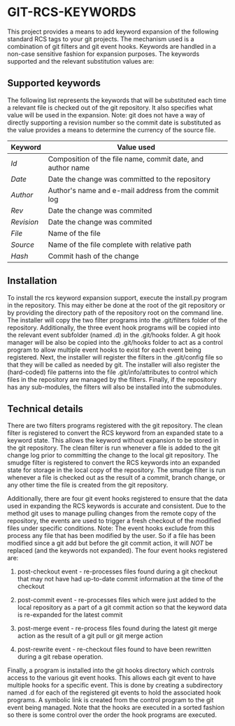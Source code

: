 # GIT-RCS-KEYWORDS
This project provides a means to add keyword expansion of the following
standard RCS tags to your git projects.  The mechanism used is a combination
of git filters and git event hooks. Keywords are handled in a non-case
sensitive fashion for expansion purposes.  The keywords supported and the
relevant substitution values are:

## Supported keywords
The following list represents the keywords that will be substituted each time
a relevant file is checked out of the git repository.  It also specifies
what value will be used in the expansion.  Note: git does not have a way of
directly supporting a revision number so the commit date is substituted as
the value provides a means to determine the currency of the source file.   

| Keyword    | Value used |
|------------|-----------------------------------------------------------|
| $Id$       | Composition of the file name, commit date, and author name |
| $Date$     | Date the change was committed to the repository |
| $Author$   | Author's name and e-mail address from the commit log |
| $Rev$      | Date the change was commited |
| $Revision$ | Date the change was commited |
| $File$     | Name of the file |
| $Source$   | Name of the file complete with relative path |
| $Hash$     | Commit hash of the change |

## Installation
To install the rcs keyword expansion support, execute the install.py program in the
repository.  This may either be done at the root of the git repository or by
providing the directory path of the repository root on the command line.  The installer
will copy the two filter programs into the .git/filters folder of the repository.
Additionally, the three event hook programs will be copied into the relevant event
subfolder (named <event>.d) in the .git/hooks folder.  A git hook manager will be also
be copied into the .git/hooks folder to act as a control program to allow multiple
event hooks to exist for each event being registered.  Next, the installer will
register the filters in the .git/config file so that they will be called as needed by git.
The installer will also register the (hard-coded) file patterns into the file
.git/info/attributes to control which files in the repository are managed by the
filters.  Finally, if the repository has any sub-modules, the filters will also be
installed into the submodules.

## Technical details
There are two filters programs registered with the git repository.  The clean filter
is registered to convert the RCS keyword from an expanded state to a keyword state.
This allows the keyword without expansion to be stored in the git repository.  The
clean filter is run whenever a file is added to the git change log prior to
committing the change to the local git repository. The smudge filter is registered
to convert the RCS keywords into an expanded state for storage in the local copy
of the repository.  The smudge filter is run whenever a file is checked out
as the result of a commit, branch change, or any other time the file is created
from the git repository.

Additionally, there are four git event hooks registered to ensure that the data used
in expanding the RCS keywords is accurate and consistent.  Due to the method git uses
to manage pulling changes from the remote copy of the repository, the events are used
to trigger a fresh checkout of the modified files under specific conditions. Note: The
event hooks exclude from this process any file that has been modified by the user.
So if a file has been modified since a git add but before the git commit action, it will
*NOT* be replaced (and the keywords not expanded). The four event hooks registered are:  

1. post-checkout event - re-processes files found during a git checkout that may not
have had up-to-date commit information at the time of the checkout

2. post-commit event - re-processes files which were just added to the local repository
as a part of a git commit action so that the keyword data is re-expanded for the latest
commit

3. post-merge event - re-process files found during the latest git merge action as the
result of a git pull or git merge action

4. post-rewrite event - re-checkout files found to have been rewritten during a git
rebase operation.

Finally, a program is installed into the git hooks directory which controls access to
the various git event hooks.  This allows each git event to have multiple hooks for a
specific event.  This is done by creating a subdirectory named <git event>.d for each
of the registered git events to hold the associated hook programs.  A symbolic link is
created from the control program to the git event being managed.  Note that the hooks
are executed in a sorted fashion so there is some control over the order the hook
programs are executed.
